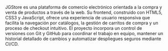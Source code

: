 JGStore es una plataforma de comercio electrónico orientada a la compra y venta de productos a través de la web. Su frontend, construido con HTML5, CSS3 y JavaScript, ofrece una experiencia de usuario responsiva que facilita la navegación por catálogos, la gestión de carritos de compra y un proceso de checkout intuitivo. El proyecto incorpora un control de versiones con Git y GitHub para coordinar el trabajo en equipo, mantener un historial detallado de cambios y automatizar despliegues seguros mediante CI/CD.


